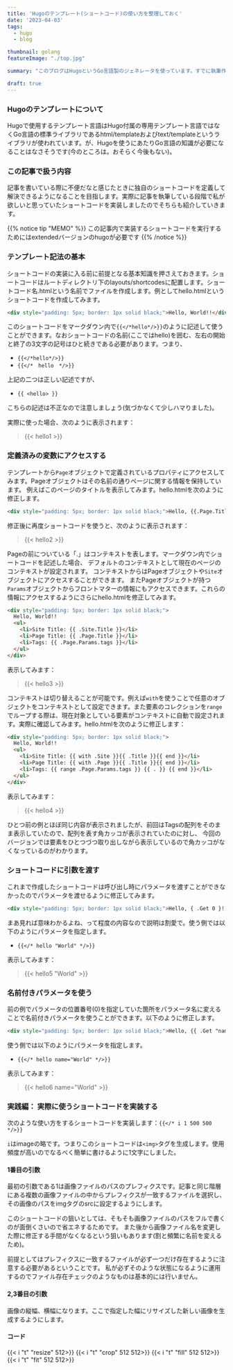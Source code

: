 ```yaml
---
title: 'Hugoのテンプレート(ショートコード)の使い方を整理しておく'
date: '2023-04-03'
tags:
  - hugo
  - blog

thumbnail: golang
featureImage: "./top.jpg"

summary: "このブログはHugoというGo言語製のジェネレータを使っています。すでに執筆作業中に冗長さを感じたり後で手直しが発生した場合にあちこち直して回らなければならないだろうな、ということが見えてしまって、モヤモヤしています。効率的な記事執筆のためにHugoのテンプレート機能の使い方についてまとめておくことにします。"

draft: true
---
```


### Hugoのテンプレートについて

Hugoで使用するテンプレート言語はHugo付属の専用テンプレート言語ではなくGo言語の標準ライブラリであるhtml/templateおよびtext/templateというライブラリが使われています。が、Hugoを使うにあたりGo言語の知識が必要になることはなさそうです(今のところは。おそらく今後もない)。

### この記事で扱う内容

記事を書いている際に不便だなと感じたときに独自のショートコードを定義して解決できるようになることを目指します。実際に記事を執筆している段階で私が欲しいと思っていたショートコードを実装しましたのでそちらも紹介していきます。

{{% notice tip "MEMO" %}}
この記事内で実装するショートコードを実行するためにはextendedバージョンのhugoが必要です
{{% /notice %}}

### テンプレート記法の基本

ショートコードの実装に入る前に前提となる基本知識を押さえておきます。ショートコードはルートディレクトリ下のlayouts/shortcodesに配置します。ショートコード名.htmlという名前でファイルを作成します。例としてhello.htmlというショートコードを作成してみます。

```html
<div style="padding: 5px; border: 1px solid black;">Hello, World!!</div>
```

このショートコードをマークダウン内で`{{</*hello*/>}}`のように記述して使うことができます。なおショートコードの名前(ここではhello)を囲む、左右の開始と終了の3文字の記号はひと続きである必要があります。つまり、

- `{{</*hello*/>}}`
- `{{</*　hello　*/>}}`

上記の二つは正しい記述ですが、

- `{{ <hello> }}`

こちらの記述は不正なので注意しましょう(気づかなくて少しハマりました)。

実際に使った場合、次のように表示されます：

<blockquote>
{{< hello1 >}}
</blockquote>

### 定義済みの変数にアクセスする

テンプレートから`Page`オブジェクトで定義されているプロパティにアクセスしてみます。Pageオブジェクトはその名前の通りページに関する情報を保持しています。
例えばこのページのタイトルを表示してみます。hello.htmlを次のように修正します。

```html
<div style="padding: 5px; border: 1px solid black;">Hello, {{.Page.Title}}!!</div>
```

修正後に再度ショートコードを使うと、次のように表示されます：

<blockquote>
{{< hello2 >}}
</blockquote>

Pageの前についている「.」はコンテキストを表します。マークダウン内でショートコードを記述した場合、
デフォルトのコンテキストとして現在のページのコンテキストが設定されます。
コンテキストからはPageオブジェクトや`Site`オブジェクトにアクセスすることができます。
またPageオブジェクトが持つ`Params`オブジェクトからフロントマターの情報にもアクセスできます。これらの情報にアクセスするようにさらにhello.htmlを修正してみます。

```html
<div style="padding: 5px; border: 1px solid black;">
  Hello, World!!
  <ul>
    <li>Site Title: {{ .Site.Title }}</li>
    <li>Page Title: {{ .Page.Title }}</li>
    <li>Tags: {{ .Page.Params.tags }}</li>
  </ul>
</div>
```

表示してみます：

<blockquote>
{{< hello3 >}}
</blockquote>

コンテキストは切り替えることが可能です。例えば`with`を使うことで任意のオブジェクトをコンテキストとして設定できます。また要素のコレクションを`range`でループする際は、現在対象としている要素がコンテキストに自動で設定されます。実際に確認してみます。hello.htmlを次のように修正します：

```html
<div style="padding: 5px; border: 1px solid black;">
  Hello, World!!
  <ul>
    <li>Site Title: {{ with .Site }}{{ .Title }}{{ end }}</li>
    <li>Page Title: {{ with .Page }}{{ .Title }}{{ end }}</li>
    <li>Tags: {{ range .Page.Params.tags }} {{ . }} {{ end }}</li>
  </ul>
</div>
```

表示してみます：

<blockquote>
{{< hello4 >}}
</blockquote>

ひとつ前の例とほぼ同じ内容が表示されましたが、前回はTagsの配列をそのまま表示していたので、配列を表す角カッコが表示されていたのに対し、
今回のバージョンでは要素をひとつづつ取り出しながら表示しているので角カッコがなくなっているのがわかります。

### ショートコードに引数を渡す

これまで作成したショートコードは呼び出し時にパラメータを渡すことができなかったのでパラメータを渡せるように修正してみます。

```html
<div style="padding: 5px; border: 1px solid black;">Hello, { .Get 0 }!!!</div>
```

まあ見れば意味わかるよね、って程度の内容なので説明は割愛で。使う側では以下のようにパラメータを指定します。

- `{{</* hello "World" */>}}`

表示してみます：

<blockquote>
{{< hello5 "World" >}}
</blockquote>

### 名前付きパラメータを使う

前の例でパラメータの位置番号(0)を指定していた箇所をパラメータ名に変えることで名前付きパラメータを使うことができます。以下のように修正します。

```html
<div style="padding: 5px; border: 1px solid black;">Hello, {{ .Get "name" }}!!!!</div>
```

使う側では以下のようにパラメータを指定します。

- `{{</* hello name="World" */>}}`

表示してみます：

<blockquote>
{{< hello6 name="World" >}}
</blockquote>

### 実践編： 実際に使うショートコードを実装する

次のような使い方をするショートコードを実装します：`{{</* i 1 500 500 */>}}`

`i`はimageの略です。つまりこのショートコードは`<img>`タグを生成します。使用頻度が高いのでなるべく簡単に書けるように1文字にしました。

#### 1番目の引数

最初の引数である1は画像ファイルのパスのプレフィクスです。記事と同じ階層にある複数の画像ファイルの中からプレフィクスが一致するファイルを選択し、
その画像のパスをimgタグのsrcに設定するようにします。

このショートコードの狙いとしては、そもそも画像ファイルのパスをフルで書くのが面倒くさいので省エネするためです。
また後から画像ファイル名を変更した際に修正する手間がなくなるという狙いもあります(割と頻繁に名前を変えるため)。

前提としてはプレフィクスに一致するファイルが必ず一つだけ存在するように注意する必要があるということです。
私が必ずそのような状態になるように運用するのでファイル存在チェックのようなものは基本的には行いません。

#### 2,3番目の引数

画像の縦幅、横幅になります。ここで指定した幅にリサイズした新しい画像を生成するようにします。

#### コード

{{< i "t" "resize" 512>}}
{{< i "t" "crop" 512 512>}}
{{< i "t" "fill" 512 512>}}
{{< i "t" "fit" 512 512>}}
